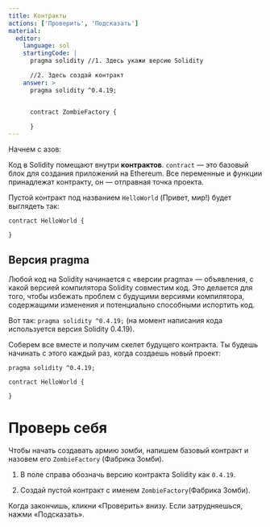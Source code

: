 ```yaml
---
title: Контракты
actions: ['Проверить', 'Подсказать']
material: 
  editor:
    language: sol
    startingCode: |
      pragma solidity //1. Здесь укажи версию Solidity

      //2. Здесь создай контракт
    answer: > 
      pragma solidity ^0.4.19;


      contract ZombieFactory {

      }
---
```


Начнем с азов:

Код в Solidity помещают внутри **контрактов**. `contract` — это базовый блок для создания приложений на Ethereum. Все переменные и функции принадлежат контракту, он — отправная точка проекта.

Пустой контракт под названием `HelloWorld` (Привет, мир!) будет выглядеть так:

```
contract HelloWorld {

}
```

## Версия pragma

Любой код на Solidity начинается с «версии pragma» — объявления, с какой версией компилятора Solidity совместим код. Это делается для того, чтобы избежать проблем с будущими версиями компилятора, содержащими изменения и потенциально способными испортить код. 

Вот так: `pragma solidity ^0.4.19;` (на момент написания кода используется версия Solidity 0.4.19).

Соберем все вместе и получим скелет будущего контракта. Ты будешь начинать с этого каждый раз, когда создаешь новый проект:

```
pragma solidity ^0.4.19;

contract HelloWorld {

}
```

# Проверь себя

Чтобы начать создавать армию зомби, напишем базовый контракт и назовем его `ZombieFactory` (Фабрика Зомби).

1. В поле справа обозначь версию контракта Solidity как `0.4.19`.

2. Создай пустой контракт с именем `ZombieFactory`(Фабрика Зомби).

Когда закончишь, кликни «Проверить» внизу. Если затрудняешься, нажми «Подсказать».

